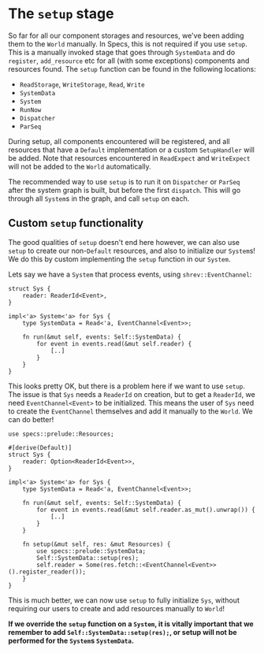 # The `setup` stage

So far for all our component storages and resources, we've been adding
them to the `World` manually. In Specs, this is not required if you use
`setup`. This is a manually invoked stage that goes through `SystemData`
and do `register`, `add_resource` etc for all (with some exceptions) 
components and resources found. The `setup` function can be found in 
the following locations:

* `ReadStorage`, `WriteStorage`, `Read`, `Write`
* `SystemData`
* `System`
* `RunNow`
* `Dispatcher`
* `ParSeq`

During setup, all components encountered will be registered, and all 
resources that have a `Default` implementation or a custom `SetupHandler` 
will be added. Note that resources encountered in `ReadExpect` and `WriteExpect`
will not be added to the `World` automatically.

The recommended way to use `setup` is to run it on `Dispatcher` or `ParSeq` 
after the system graph is built, but before the first `dispatch`. This will go 
through all `System`s in the graph, and call `setup` on each.

## Custom `setup` functionality

The good qualities of `setup` doesn't end here however, we can also use `setup` 
to create our non-`Default` resources, and also to initialize our `System`s!
We do this by custom implementing the `setup` function in our `System`.

Lets say we have a `System` that process events, using `shrev::EventChannel`:

```rust,ignore
struct Sys {
    reader: ReaderId<Event>,
}

impl<'a> System<'a> for Sys {
    type SystemData = Read<'a, EventChannel<Event>>;
    
    fn run(&mut self, events: Self::SystemData) {
        for event in events.read(&mut self.reader) {
            [..]
        }
    }
}
```

This looks pretty OK, but there is a problem here if we want to use `setup`.
The issue is that `Sys` needs a `ReaderId` on creation, but to get a `ReaderId`, 
we need `EventChannel<Event>` to be initialized. This means the user of `Sys` need
to create the `EventChannel` themselves and add it manually to the `World`.
We can do better!

```rust,ignore
use specs::prelude::Resources;

#[derive(Default)]
struct Sys {
    reader: Option<ReaderId<Event>>,
}

impl<'a> System<'a> for Sys {
    type SystemData = Read<'a, EventChannel<Event>>;
    
    fn run(&mut self, events: Self::SystemData) {
        for event in events.read(&mut self.reader.as_mut().unwrap()) {
            [..]
        }
    }
    
    fn setup(&mut self, res: &mut Resources) {
        use specs::prelude::SystemData;
        Self::SystemData::setup(res);
        self.reader = Some(res.fetch::<EventChannel<Event>>().register_reader());
    }
}
```

This is much better, we can now use `setup` to fully initialize `Sys`, without 
requiring our users to create and add resources manually to `World`!

**If we override the `setup` function on a `System`, it is vitally important that we 
remember to add `Self::SystemData::setup(res);`, or setup will not be performed for
the `System`s `SystemData`.**
 